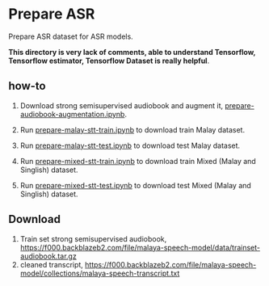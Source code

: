 # Prepare ASR

Prepare ASR dataset for ASR models.

**This directory is very lack of comments, able to understand Tensorflow, Tensorflow estimator, Tensorflow Dataset is really helpful**.

## how-to

1. Download strong semisupervised audiobook and augment it, [prepare-audiobook-augmentation.ipynb](prepare-audiobook-augmentation.ipynb).

2. Run [prepare-malay-stt-train.ipynb](prepare-malay-stt-train.ipynb) to download train Malay dataset.

3. Run [prepare-malay-stt-test.ipynb](prepare-malay-stt-test.ipynb) to download test Malay dataset.

4. Run [prepare-mixed-stt-train.ipynb](prepare-mixed-stt-train.ipynb) to download train Mixed (Malay and Singlish) dataset.

5. Run [prepare-mixed-stt-test.ipynb](prepare-mixed-stt-test.ipynb) to download test Mixed (Malay and Singlish) dataset.

## Download

1. Train set strong semisupervised audiobook, https://f000.backblazeb2.com/file/malaya-speech-model/data/trainset-audiobook.tar.gz
2. cleaned transcript, https://f000.backblazeb2.com/file/malaya-speech-model/collections/malaya-speech-transcript.txt